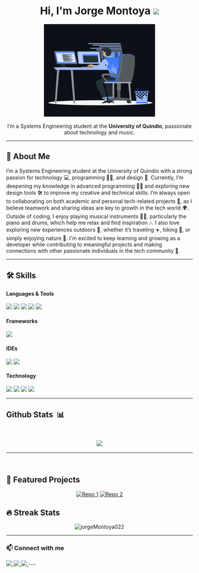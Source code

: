 <h1 align="center">Hi, I'm Jorge Montoya <img src="https://media.giphy.com/media/hvRJCLFzcasrR4ia7z/giphy.gif" width="35"></h1>
<p align="center">
  <img src="https://raw.githubusercontent.com/SubhadeepZilong/SubhadeepZilong/main/icons/animation_500_kxa883sd.gif" height="250" width="300" alt="Animation" />
</p>

<p align="center">I’m a Systems Engineering student at the <b>University of Quindío</b>, passionate about technology and music.</p>

---

## 🌱 About Me  
I’m a Systems Engineering student at the University of Quindío with a strong passion for technology 💻, programming 👨‍💻, and design 🎨. Currently, I’m deepening my knowledge in advanced programming 🧑‍💻 and exploring new design tools 🛠️ to improve my creative and technical skills. I’m always open to collaborating on both academic and personal tech-related projects 🤝, as I believe teamwork and sharing ideas are key to growth in the tech world 🌍. Outside of coding, I enjoy playing musical instruments 🎹🥁, particularly the piano and drums, which help me relax and find inspiration 🎶. I also love exploring new experiences outdoors 🌳, whether it’s traveling ✈️, hiking 🥾, or simply enjoying nature 🌄. I'm excited to keep learning and growing as a developer while contributing to meaningful projects and making connections with other passionate individuals in the tech community 💬.

---


## 🛠️ Skills  
<h4>Languages & Tools</h4>
<span> 
  <img src="https://img.shields.io/badge/Java-ED8B00?style=for-the-badge&logo=java&logoColor=white">
  <img src="https://img.shields.io/badge/Python-3776AB?style=for-the-badge&logo=python&logoColor=white">
  <img src="https://img.shields.io/badge/UML-00599C?style=for-the-badge&logoColor=white">
  <img src="https://img.shields.io/badge/CSS3-1572B6?style=for-the-badge&logo=css3&logoColor=white">
  <img src="https://img.shields.io/badge/Arduino-00979D?style=for-the-badge&logo=arduino&logoColor=white">
</span>  

<h4>Frameworks</h4>
<span>
  <img src="https://img.shields.io/badge/JavaFX-%23FF0000.svg?style=for-the-badge&logo=javafx&logoColor=white">
</span>



<h4>IDEs</h4>
<span>
  <img src="https://img.shields.io/badge/IntelliJ%20IDEA-000000?style=for-the-badge&logo=intellij-idea&logoColor=white">
  <img src="https://img.shields.io/badge/Visual%20Studio%20Code-0078d7.svg?style=for-the-badge&logo=visual-studio-code&logoColor=white">
</span>

<h4>Technology</h4>
<span>
  <img src="https://img.shields.io/badge/Git-%23F1502F.svg?style=for-the-badge&logo=git&logoColor=white">
  <img src="https://img.shields.io/badge/Excalidraw-000000?style=for-the-badge&logo=excalidraw&logoColor=white">
  <img src="https://img.shields.io/badge/Draw.io-FF9900?style=for-the-badge&logoColor=white">
  <img src="https://img.shields.io/badge/Canva-00C4CC?style=for-the-badge&logo=canva&logoColor=white">
</span>


---

## Github Stats &nbsp;📊
<br>
<p align='center'>
  <img src="https://github-readme-stats.vercel.app/api?username=jorgeMontoya022&show_icons=true&theme=algolia">
</p>
<hr>
<br>

## 🚀 Featured Projects
<div align="center">

[![Repo 1](https://github-readme-stats.vercel.app/api/pin/?username=diegnghtmr&repo=virtual-wallet&theme=algolia)](https://github.com/diegnghtmr/virtual-wallet)
[![Repo 2](https://github-readme-stats.vercel.app/api/pin/?username=diegnghtmr&repo=banking-system-project&theme=algolia)](https://github.com/diegnghtmr/banking-system-project)

</div>

## 🔥 Streak Stats
<p align="center"><img src="https://github-readme-streak-stats.herokuapp.com/?user=jorgeMontoya022&theme=algolia" alt="jorgeMontoya022"  /></p>

---
### 📫 Connect with me  
<a href="https://www.instagram.com/jorge_montoya_6421/">
  <img src="https://img.shields.io/badge/Instagram-%23E4405F.svg?style=for-the-badge&logo=Instagram&logoColor=white">
</a>
<a href="https://github.com/jorgeMontoya022">
  <img src="https://img.shields.io/badge/GitHub-%23121011.svg?style=for-the-badge&logo=github&logoColor=white">
</a>
<a href="mailto:jorgetoro708@gmail.com">
  <img src="https://img.shields.io/badge/Gmail-%23D44638.svg?style=for-the-badge&logo=gmail&logoColor=white">
</a>
---
